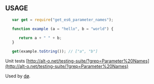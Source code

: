 ## USAGE

```js
   var get = require("get_es6_parameter_names");

   function example (a = "hello", b = "world") {

      return a + " " + b;
   }

   get(example.toString()); // ["a", "b"]

```

Unit tests [http://alt-o.net/testing-suite/?grep=Parameter%20Names](http://alt-o.net/testing-suite/?grep=Parameter%20Names)

Used by [dø](https://www.npmjs.com/package/op_do).